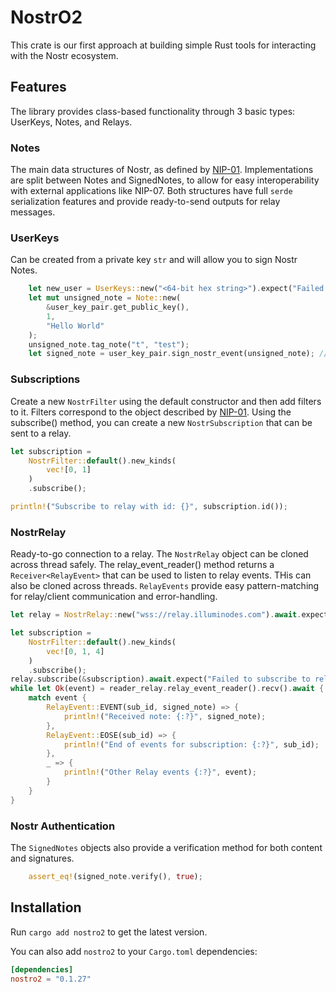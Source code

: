 # NostrO2

This crate is our first approach at building simple Rust tools for interacting with the Nostr ecosystem.

## Features

The library provides class-based functionality through 3 basic types: UserKeys, Notes, and Relays.

### Notes

The main data structures of Nostr, as defined by [NIP-01](https://github.com/nostr-protocol/nips/blob/master/01.md). 
Implementations are split between Notes and SignedNotes, to allow for easy interoperability with external 
applications like NIP-07. Both structures have full `serde`  serialization features and provide 
ready-to-send outputs for relay messages.

### UserKeys

Can be created from a private key `str` and will allow you to sign Nostr Notes.

```rust
    let new_user = UserKeys::new("<64-bit hex string>").expect("Failed to create user keys");
    let mut unsigned_note = Note::new(
        &user_key_pair.get_public_key(),
        1,
        "Hello World"
    );
    unsigned_note.tag_note("t", "test");
    let signed_note = user_key_pair.sign_nostr_event(unsigned_note); // -> SignedNote
```

### Subscriptions

Create a new `NostrFilter` using the default constructor and then add filters to it.
Filters correspond to the object described by [NIP-01](https://github.com/nostr-protocol/nips/blob/master/01.md).
Using the subscribe() method, you can create a new `NostrSubscription` that can be sent to a relay.

```rust
let subscription = 
    NostrFilter::default().new_kinds(
        vec![0, 1]
    )
    .subscribe();

println!("Subscribe to relay with id: {}", subscription.id());
```

### NostrRelay

Ready-to-go connection to a relay. The `NostrRelay` object can be cloned across thread safely.
The relay_event_reader() method returns a `Receiver<RelayEvent>` that can be used to listen to relay events.
THis can also be cloned across threads. `RelayEvents` provide 
easy pattern-matching for relay/client communication and error-handling.

```rust
let relay = NostrRelay::new("wss://relay.illuminodes.com").await.expect("Failed to create relay");

let subscription = 
    NostrFilter::default().new_kinds(
        vec![0, 1, 4]
    )
    .subscribe();
relay.subscribe(&subscription).await.expect("Failed to subscribe to relay");
while let Ok(event) = reader_relay.relay_event_reader().recv().await {
    match event {
        RelayEvent::EVENT(sub_id, signed_note) => {
            println!("Received note: {:?}", signed_note);
        },
        RelayEvent::EOSE(sub_id) => {
            println!("End of events for subscription: {:?}", sub_id);
        },
        _ => {
            println!("Other Relay events {:?}", event);
        }
    }
}

```

### Nostr Authentication

The `SignedNotes` objects also provide a verification method for both content and signatures.

```rust
    assert_eq!(signed_note.verify(), true);
```

## Installation

Run `cargo add nostro2` to get the latest version.

You can also add `nostro2` to your `Cargo.toml` dependencies:

```toml
[dependencies]
nostro2 = "0.1.27"
```

